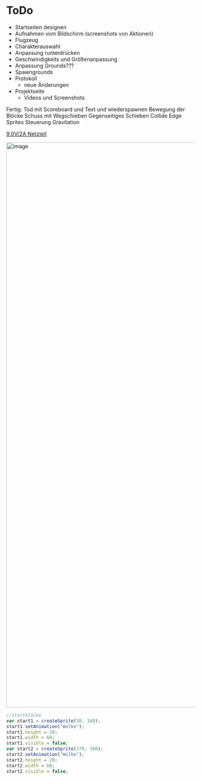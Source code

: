 # ToDo

- Startseiten designen
- Aufnahmen vom Bildschirm (screenshots von Aktionen)
- Flugzeug 
- Charakterauswahl 
- Anpassung runterdrücken
- Geschwindigkeits und Größenanpassung 
- Anpassung Grounds???
- Spawngrounds 
- Protokoll 
  - neue Änderungen
- Projektseite 
  - Videos und Screenshots 

Fertig:
Tod mit Scoreboard und Text und wiederspawnen
Bewegung der Blöcke 
Schuss mit Wegschieben
Gegenseitiges Schieben
Collide Edge Sprites 
Steuerung 
Gravitation 

<a href="https://www.amazon.de/gp/product/B01MS5ZQH5/ref=oh_aui_detailpage_o00_s00?ie=UTF8&psc=1">9.0V/2A Netzteil<a/>


<img src="https://github.com/BohrisNaturalisRettner/ToDo/blob/master/TAstatur%20endg%C3%BCltig.jpg" alt="image" width="1500">  

```javascript 
//startblöcke
var start1 = createSprite(30, 160);
start1.setAnimation("Wolke");
start1.height = 20;
start1.width = 60;
start1.visible = false;
var start2 = createSprite(370, 160);
start2.setAnimation("Wolke");
start2.height = 20;
start2.width = 60;
start2.visible = false;
```
